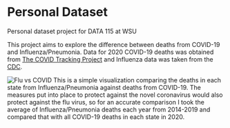 # Personal Dataset
Personal dataset project for DATA 115 at WSU

This project aims to explore the difference between deaths from COVID-19 and Influenza/Pneumonia. Data for 2020 COVID-19 deaths was obtained from [The COVID Tracking Project](https://covidtracking.com/data/download) and Influenza data was taken from the [CDC](https://www.cdc.gov/nchs/pressroom/sosmap/flu_pneumonia_mortality/flu_pneumonia.htm). 


![Flu vs COVID]()
This is a simple visualization comparing the deaths in each state from Influenza/Pneumonia against deaths from COVID-19. The measures put into place to protect against the novel coronavirus would also protect against the flu virus, so for an accurate comparison I took the average of Influenza/Pneumonia deaths each year from 2014-2019 and compared that with all COVID-19 deaths in each state in 2020. 
